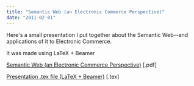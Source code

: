 ```yaml
---
title: "Semantic Web (an Electronic Commerce Perspective)"
date: "2011-02-01"
---
```


Here's a small presentation I put together about the Semantic Web--and applications of it to Electronic Commerce.

It was made using LaTeX + Beamer

[Semantic Web (an Electronic Commerce Perspective)](./images/sabalaba_semantic-web-HDIW.pdf) \[.pdf\]

[Presentation .tex file (LaTeX + Beamer)](./images/sabalaba_semantic-web-HDIW.tex) \[.tex\]
